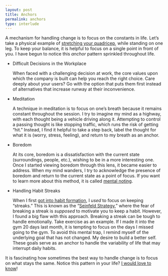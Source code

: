```yaml
---
layout: post
title: Anchors
permalink: anchors
type: interlude
---
```


A mechanism for handling change is to focus on the constants in life. Let’s take a physical example of [stretching your quadricep](http://i.imgur.com/cwU2Iea.png), while standing on one leg. To keep your balance, it is helpful to focus on a single point in front of you. I have begun to notice this *anchor* pattern sprinkled throughout life.

- Difficult Decisions in the Workplace

	When faced with a challenging decision at work, the core values upon which the company is built can help you reach the right choice. Care deeply about your users? Go with the option that puts them first instead of alternatives that increase runway at their inconvenience.

- Meditation

	A technique in meditation is to focus on one’s breath because it remains constant throughout the session. I try to imagine my mind as a highway, with each thought being a vehicle driving along it. Attempting to control a passing thought is like stopping traffic, which runs the risk of getting “hit.” Instead, I find it helpful to take a step back, label the thought for what it is (worry, stress, feeling), and return to my breath as an anchor.

- Boredom

	At its core, boredom is a dissatisfaction with the current state (surroundings, people, etc.), wishing to be in a more interesting one. Once I started viewing boredom through this lens, it became easier to address. When my mind wanders, I try to acknowledge the presence of boredom and return to the current state as a point of focus. If you want to learn more about this method, it is called [mental noting](http://www.insightmeditationcenter.org/books-articles/articles/mental-noting/).

- Handling Habit Streaks

	When I first [got into habit formation](/on-forming-habits), I *used* to focus on keeping “streaks.” This is known as the “[Seinfeld Strategy](http://jamesclear.com/stop-procrastinating-seinfeld-strategy),” where the fear of breaking a streak is *supposed* to motivate you to keep a habit. However, I found a big flaw with this approach. Breaking a streak can be tough to handle emotionally. Take exercise as an example. If I made it into the gym 20 days last month, it is tempting to focus on the days I missed going to the gym. To avoid this mental trap, I remind myself of the underlying goal that has not changed. My desire to build a better self. These goals serve as an anchor to handle the variability of life that may interrupt daily habits.

It is fascinating how sometimes the best way to handle change is to focus on what stays the same. Notice this pattern in your life? [I would love to know](https://twitter.com/jasdev)!

